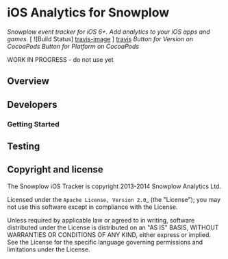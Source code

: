 iOS Analytics for Snowplow
==========================
*Snowplow event tracker for iOS 6+. Add analytics to your iOS apps and games.*
[ ![Build Status] [travis-image] ] [travis]
*Button for Version on CocoaPods*
*Button for Platform on CocoaPods*

WORK IN PROGRESS - do not use yet

[travis-image]: https://travis-ci.org/snowplow/snowplow-ios-tracker.png?branch=develop
[travis]: http://travis-ci.org/snowplow/snowplow-ios-tracker

## Overview


## Developers

### Getting Started


## Testing

## Copyright and license

The Snowplow iOS Tracker is copyright 2013-2014 Snowplow Analytics Ltd.

Licensed under the `Apache License, Version 2.0`_ (the "License");
you may not use this software except in compliance with the License.

Unless required by applicable law or agreed to in writing, software
distributed under the License is distributed on an "AS IS" BASIS,
WITHOUT WARRANTIES OR CONDITIONS OF ANY KIND, either express or implied.
See the License for the specific language governing permissions and
limitations under the License.
